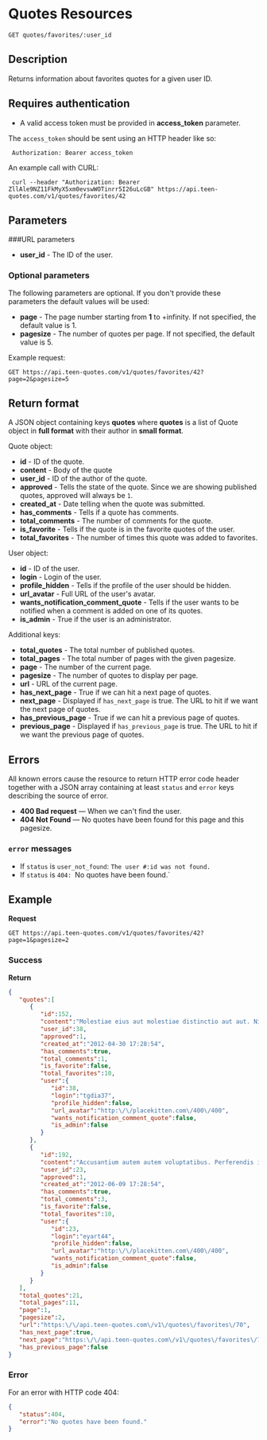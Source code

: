 # Quotes Resources

    GET quotes/favorites/:user_id

## Description
Returns information about favorites quotes for a given user ID.

## Requires authentication
* A valid access token must be provided in **access_token** parameter.

The `access_token` should be sent using an HTTP header like so:

     Authorization: Bearer access_token

An example call with CURL:

     curl --header "Authorization: Bearer ZllAle9NZ11FkMyX5xm0evswWOTinrr5I26uLcGB" https://api.teen-quotes.com/v1/quotes/favorites/42

## Parameters
###URL parameters

- **user_id** - The ID of the user.

### Optional parameters
The following parameters are optional. If you don't provide these parameters the default values will be used:

- **page** - The page number starting from **1** to +infinity. If not specified, the default value is 1.
- **pagesize** - The number of quotes per page. If not specified, the default value is 5.

Example request:

    GET https://api.teen-quotes.com/v1/quotes/favorites/42?page=2&pagesize=5

## Return format
A JSON object containing keys **quotes** where **quotes** is a list of Quote object in **full format** with their author in **small format**.

Quote object:

- **id** - ID of the quote.
- **content** - Body of the quote
- **user_id** - ID of the author of the quote.
- **approved** - Tells the state of the quote. Since we are showing published quotes, approved will always be `1`.
- **created_at** - Date telling when the quote was submitted.
- **has_comments** - Tells if a quote has comments.
- **total_comments** - The number of comments for the quote.
- **is_favorite** - Tells if the quote is in the favorite quotes of the user.
- **total_favorites** - The number of times this quote was added to favorites.

User object:

- **id** - ID of the user.
- **login** - Login of the user.
- **profile_hidden** - Tells if the profile of the user should be hidden.
- **url_avatar** - Full URL of the user's avatar.
- **wants_notification_comment_quote** - Tells if the user wants to be notified when a comment is added on one of its quotes.
- **is_admin** - True if the user is an administrator.

Additional keys:

- **total_quotes** - The total number of published quotes.
- **total_pages** - The total number of pages with the given pagesize.
- **page** - The number of the current page.
- **pagesize** - The number of quotes to display per page.
- **url** - URL of the current page.
- **has_next_page** - True if we can hit a next page of quotes.
- **next_page** - Displayed if `has_next_page` is true. The URL to hit if we want the next page of quotes.
- **has_previous_page** - True if we can hit a previous page of quotes.
- **previous_page** - Displayed if `has_previous_page` is true. The URL to hit if we want the previous page of quotes.

## Errors
All known errors cause the resource to return HTTP error code header together with a JSON array containing at least `status` and `error` keys describing the source of error.

- **400 Bad request** — When we can't find the user.
- **404 Not Found** — No quotes have been found for this page and this pagesize.

### `error` messages
- If `status` is `user_not_found`: `The user #:id was not found.`
- If `status` is `404: `No quotes have been found.`

## Example
**Request**

    GET https://api.teen-quotes.com/v1/quotes/favorites/42?page=1&pagesize=2

### Success
**Return**
``` json
{
   "quotes":[
      {
         "id":152,
         "content":"Molestiae eius aut molestiae distinctio aut aut. Nihil consequuntur omnis dolores autem adipisci vel recusandae id. Quisquam veritatis similique cum ea aut.",
         "user_id":38,
         "approved":1,
         "created_at":"2012-04-30 17:28:54",
         "has_comments":true,
         "total_comments":1,
         "is_favorite":false,
         "total_favorites":10,
         "user":{
            "id":38,
            "login":"tgdia37",
            "profile_hidden":false,
            "url_avatar":"http:\/\/placekitten.com\/400\/400",
            "wants_notification_comment_quote":false,
            "is_admin":false
         }
      },
      {
         "id":192,
         "content":"Accusantium autem autem voluptatibus. Perferendis itaque unde aperiam et. Voluptatem debitis ea nulla vero.",
         "user_id":23,
         "approved":1,
         "created_at":"2012-06-09 17:28:54",
         "has_comments":true,
         "total_comments":3,
         "is_favorite":false,
         "total_favorites":10,
         "user":{
            "id":23,
            "login":"eyart44",
            "profile_hidden":false,
            "url_avatar":"http:\/\/placekitten.com\/400\/400",
            "wants_notification_comment_quote":false,
            "is_admin":false
         }
      }
   ],
   "total_quotes":21,
   "total_pages":11,
   "page":1,
   "pagesize":2,
   "url":"https:\/\/api.teen-quotes.com\/v1\/quotes\/favorites\/70",
   "has_next_page":true,
   "next_page":"https:\/\/api.teen-quotes.com\/v1\/quotes\/favorites\/70?page=2&pagesize=2",
   "has_previous_page":false
}
```

### Error
For an error with HTTP code 404:
``` json
{
   "status":404,
   "error":"No quotes have been found."
}
```